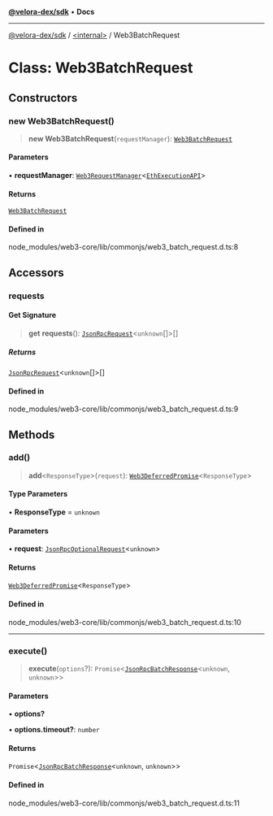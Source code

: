 [**@velora-dex/sdk**](../../README.md) • **Docs**

***

[@velora-dex/sdk](../../globals.md) / [\<internal\>](../README.md) / Web3BatchRequest

# Class: Web3BatchRequest

## Constructors

### new Web3BatchRequest()

> **new Web3BatchRequest**(`requestManager`): [`Web3BatchRequest`](Web3BatchRequest.md)

#### Parameters

• **requestManager**: [`Web3RequestManager`](Web3RequestManager.md)\<[`EthExecutionAPI`](../type-aliases/EthExecutionAPI.md)\>

#### Returns

[`Web3BatchRequest`](Web3BatchRequest.md)

#### Defined in

node\_modules/web3-core/lib/commonjs/web3\_batch\_request.d.ts:8

## Accessors

### requests

#### Get Signature

> **get** **requests**(): [`JsonRpcRequest`](../interfaces/JsonRpcRequest.md)\<`unknown`[]\>[]

##### Returns

[`JsonRpcRequest`](../interfaces/JsonRpcRequest.md)\<`unknown`[]\>[]

#### Defined in

node\_modules/web3-core/lib/commonjs/web3\_batch\_request.d.ts:9

## Methods

### add()

> **add**\<`ResponseType`\>(`request`): [`Web3DeferredPromise`](../namespaces/Users_alexeyshchur_Desktop_Repos_paraswap-sdk_node_modules_web3-utils_lib_commonjs_index/classes/Web3DeferredPromise.md)\<`ResponseType`\>

#### Type Parameters

• **ResponseType** = `unknown`

#### Parameters

• **request**: [`JsonRpcOptionalRequest`](../interfaces/JsonRpcOptionalRequest.md)\<`unknown`\>

#### Returns

[`Web3DeferredPromise`](../namespaces/Users_alexeyshchur_Desktop_Repos_paraswap-sdk_node_modules_web3-utils_lib_commonjs_index/classes/Web3DeferredPromise.md)\<`ResponseType`\>

#### Defined in

node\_modules/web3-core/lib/commonjs/web3\_batch\_request.d.ts:10

***

### execute()

> **execute**(`options`?): `Promise`\<[`JsonRpcBatchResponse`](../type-aliases/JsonRpcBatchResponse.md)\<`unknown`, `unknown`\>\>

#### Parameters

• **options?**

• **options.timeout?**: `number`

#### Returns

`Promise`\<[`JsonRpcBatchResponse`](../type-aliases/JsonRpcBatchResponse.md)\<`unknown`, `unknown`\>\>

#### Defined in

node\_modules/web3-core/lib/commonjs/web3\_batch\_request.d.ts:11
